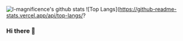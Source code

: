 ![l-magnificence's github stats](https://github-readme-stats.vercel.app/api?username=l-magnificence&show_icons=true)
![Top Langs](https://github-readme-stats.vercel.app/api/top-langs/?

### Hi there 👋

<!--
**l-magnificence/l-magnificence** is a ✨ _special_ ✨ repository because its `README.md` (this file) appears on your GitHub profile.

Here are some ideas to get you started:

- 🔭 I’m currently working on ...
- 🌱 I’m currently learning ...
- 👯 I’m looking to collaborate on ...
- 🤔 I’m looking for help with ...
- 💬 Ask me about ...
- 📫 How to reach me: ...
- 😄 Pronouns: ...
- ⚡ Fun fact: ...
-->
